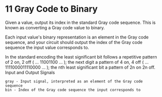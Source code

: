 # 11 Gray Code to Binary 

Given a value, output its index in the standard Gray code sequence. This is known as converting a Gray code value to binary.

Each input value's binary representation is an element in the Gray code sequence, and your circuit should output the index of the Gray code sequence the input value corresponds to.

In the standard encoding the least significant bit follows a repetitive pattern of 2 on, 2 off ( ... 11001100 ... ); the next digit a pattern of 4 on, 4 off ( ... 1111000011110000 ... ); the nth least significant bit a pattern of 2n on 2n off.
Input and Output Signals

    gray - Input signal, interpreted as an element of the Gray code sequence
    bin - Index of the Gray code sequence the input corresponds to
